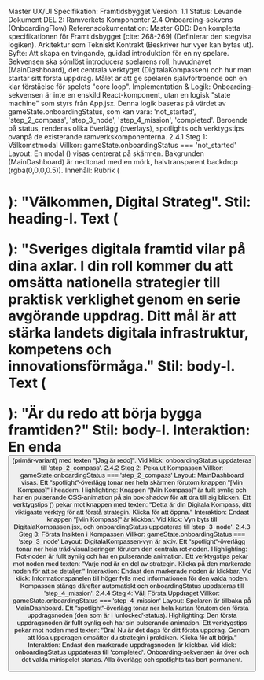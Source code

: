 Master UX/UI Specifikation: Framtidsbygget
Version: 1.1 Status: Levande Dokument
DEL 2: Ramverkets Komponenter
2.4 Onboarding-sekvens (OnboardingFlow)
Referensdokumentation:
Master GDD: Den kompletta specifikationen för Framtidsbygget [cite: 268-269] (Definierar den stegvisa logiken).
Arkitektur som Tekniskt Kontrakt (Beskriver hur vyer kan bytas ut).
Syfte: Att skapa en tvingande, guidad introduktion för en ny spelare. Sekvensen ska sömlöst introducera spelarens roll, huvudnavet (MainDashboard), det centrala verktyget (DigitalaKompassen) och hur man startar sitt första uppdrag. Målet är att ge spelaren självförtroende och en klar förståelse för spelets "core loop".
Implementation & Logik:
Onboarding-sekvensen är inte en enskild React-komponent, utan en logisk "state machine" som styrs från App.jsx.
Denna logik baseras på värdet av gameState.onboardingStatus, som kan vara: 'not_started', 'step_2_compass', 'step_3_node', 'step_4_mission', 'completed'.
Beroende på status, renderas olika överlägg (overlays), spotlights och verktygstips ovanpå de existerande ramverkskomponenterna.
2.4.1 Steg 1: Välkomstmodal
Villkor: gameState.onboardingStatus === 'not_started'
Layout: En modal (<Card>) visas centrerat på skärmen. Bakgrunden (MainDashboard) är nedtonad med en mörk, halvtransparent backdrop (rgba(0,0,0,0.5)).
Innehåll:
Rubrik (<h1>): "Välkommen, Digital Strateg". Stil: heading-l.
Text (<p>): "Sveriges digitala framtid vilar på dina axlar. I din roll kommer du att omsätta nationella strategier till praktisk verklighet genom en serie avgörande uppdrag. Ditt mål är att stärka landets digitala infrastruktur, kompetens och innovationsförmåga." Stil: body-l.
Text (<p>): "Är du redo att börja bygga framtiden?" Stil: body-l.
Interaktion:
En enda <Button> (primär-variant) med texten "[Jag är redo]".
Vid klick: onboardingStatus uppdateras till 'step_2_compass'.
2.4.2 Steg 2: Peka ut Kompassen
Villkor: gameState.onboardingStatus === 'step_2_compass'
Layout: MainDashboard visas. Ett "spotlight"-överlägg tonar ner hela skärmen förutom knappen "[Min Kompass]" i headern.
Highlighting:
Knappen "[Min Kompass]" är fullt synlig och har en pulserande CSS-animation på sin box-shadow för att dra till sig blicken.
Ett verktygstips (<Tooltip>) pekar mot knappen med texten: "Detta är din Digitala Kompass, ditt viktigaste verktyg för att förstå strategin. Klicka för att öppna."
Interaktion:
Endast knappen "[Min Kompass]" är klickbar.
Vid klick: Vyn byts till DigitalaKompassen.jsx, och onboardingStatus uppdateras till 'step_3_node'.
2.4.3 Steg 3: Första Insikten i Kompassen
Villkor: gameState.onboardingStatus === 'step_3_node'
Layout: DigitalaKompassen-vyn är aktiv. Ett "spotlight"-överlägg tonar ner hela träd-visualiseringen förutom den centrala rot-noden.
Highlighting:
Rot-noden är fullt synlig och har en pulserande animation.
Ett verktygstips pekar mot noden med texten: "Varje nod är en del av strategin. Klicka på den markerade noden för att se detaljer."
Interaktion:
Endast den markerade noden är klickbar.
Vid klick: Informationspanelen till höger fylls med informationen för den valda noden. Kompassen stängs därefter automatiskt och onboardingStatus uppdateras till 'step_4_mission'.
2.4.4 Steg 4: Välj Första Uppdraget
Villkor: gameState.onboardingStatus === 'step_4_mission'
Layout: Spelaren är tillbaka på MainDashboard. Ett "spotlight"-överlägg tonar ner hela kartan förutom den första uppdragsnoden (den som är i 'unlocked'-status).
Highlighting:
Den första uppdragsnoden är fullt synlig och har sin pulserande animation.
Ett verktygstips pekar mot noden med texten: "Bra! Nu är det dags för ditt första uppdrag. Genom att lösa uppdragen omsätter du strategin i praktiken. Klicka för att börja."
Interaktion:
Endast den markerade uppdragsnoden är klickbar.
Vid klick: onboardingStatus uppdateras till 'completed'. Onboarding-sekvensen är över och det valda minispelet startas. Alla överlägg och spotlights tas bort permanent.

